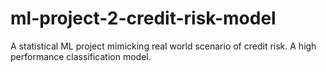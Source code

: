 # ml-project-2-credit-risk-model
A statistical ML project mimicking real world scenario of credit risk. A high performance classification model.
